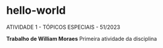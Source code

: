 # hello-world
ATIVIDADE 1 - TÓPICOS ESPECIAIS - 51/2023

**Trabalho de William Moraes**
Primeira atividade da disciplina
